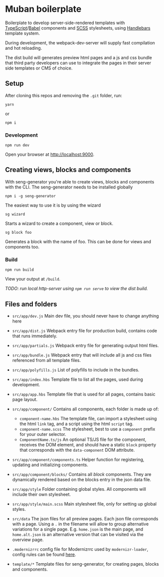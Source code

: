 # Muban boilerplate

Boilerplate to develop server-side-rendered templates with
[TypeScript](https://www.typescriptlang.org/)/[Babel](https://babeljs.io/) components and
[SCSS](http://sass-lang.com/) stylesheets, using [Handlebars](http://handlebarsjs.com/)
template system.

During development, the webpack-dev-server will supply fast compilation and hot reloading.

The dist build will generates preview html pages and a js and css bundle that third party
developers can use to integrate the pages in their server side templates or CMS of choice.

## Setup

After cloning this repos and removing the `.git` folder, run:
```
yarn
```
or
```
npm i
```

### Development

```
npm run dev
```
Open your browser at [http://localhost:9000](http://localhost:9000).

## Creating views, blocks and components

With seng-generator you're able to create views, blocks and components with the CLI.
The seng-generator needs to be installed globally

```
npm i -g seng-generator
```

The easiest way to use it is by using the wizard

```
sg wizard
```

Starts a wizard to create a component, view or block.

```
sg block foo
```

Generates a block with the name of foo. This can be done for views and components too.

### Build

```
npm run build
```

View your output at `/build`.

_TODO: run local http-server using `npm run serve` to view the dist build._

## Files and folders

* `src/app/dev.js` Main dev file, you should never have to change anything here

* `src/app/dist.js` Webpack entry file for production build, contains code that runs immediately.
* `src/app/partials.js` Webpack entry file for generating output html files.
* `src/app/bundle.js` Webpack entry that will include all js and css files referenced from all
  template files.
* `src/app/polyfills.js` List of polyfills to include in the bundles.
* `src/app/index.hbs` Template file to list all the pages, used during development.
* `src/app/app.hbs` Template file that is used for all pages, contains basic page layout.
* `src/app/component/` Contains all components, each folder is made up of:
  * `component-name.hbs` The template file, can import a stylesheet using the html `link` tag, and a
    script using the html `script` tag.
  * `component-name.scss` The stylesheet, best to use a `component` prefix for your outer selector.
  * `ComponentName.ts/js` An optional TS/JS file for the component, receives the DOM element,
    and should have a static `block` property that corresponds with the `data-component`
    DOM attribute.
* `src/app/component/components.ts` Helper function for registering, updating and initializing
  components.
* `src/app/component/blocks/` Contains all _block_ components. They are dynamically rendered based
  on the blocks entry in the json data file.
* `src/app/style` Folder containing global styles. All components will include their own stylesheet.
* `src/app/style/main.scss` Main stylesheet file, only for setting up global styles.
* `src/data` The json files for all preview pages. Each json file corresponds with a page.
  Using a `.` in the filename will allow to group alternative variations for a single page.
  E.g. `home.json` is the main page, and `home.alt.json` is an alternative version that can be
  visited via the overview page.
* `.modernizrrc` config file for Modernizrrc used by `modernizr-loader`, config rules can
  be found [here](https://github.com/Modernizr/Modernizr/blob/master/lib/config-all.json).
* `template/*` Template files for seng-generator, for creating pages, blocks and components.
